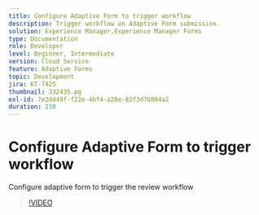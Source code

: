 ```yaml
---
title: Configure Adaptive Form to trigger workflow
description: Trigger workflow on Adaptive Form submission.
solution: Experience Manager,Experience Manager Forms
type: Documentation
role: Developer
level: Beginner, Intermediate
version: Cloud Service
feature: Adaptive Forms
topic: Development
jira: KT-7425
thumbnail: 332435.pg
exl-id: 7e3d449f-f22e-4bf4-a20e-82f3d76004a2
duration: 230
---
```

# Configure Adaptive Form to trigger workflow

Configure adaptive form to trigger the review workflow

>[!VIDEO](https://video.tv.adobe.com/v/332435?quality=12&learn=on)
